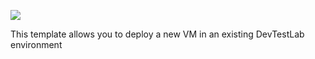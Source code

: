 <a href="https://portal.azure.com/#create/Microsoft.Template/uri/https%3A%2F%2Fraw.githubusercontent.com%2Fbekk%2Fnettskyazure%2Fmaster%2FDevTestLabs%2FAddVm.json%0D%0A" target="_blank"><img src="http://azuredeploy.net/deploybutton.png"/>
</a>

This template allows you to deploy a new VM in an existing DevTestLab environment
